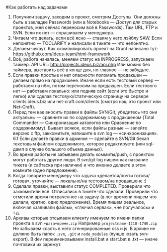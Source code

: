 #Как работать над задачами
1. Получили задачу, заходим в проект, смотрим Доступы. Они должны быть в закладке Passwords (или в Notebooks — Доступ для старых проектов, мей сейчас переносим всё в Passwords). Там URL, FTP и SVN. Если их нет — спрашиваем у менеджера.
2. Читаем что делать, если всё ясно — ставим у него лэйблу SAW. Если непонятно — TOCLARIFY и написали в тикете — что непонятно.
3. Делаем чекаут.
Как скомпилировать проект на Grunt написано тут: https://github.com/ideus-team/html-framework
4. Всё, работа началась, меняем статус на INPROGRESS, запускаем таймер. API URL: http://projects.ideus.biz/api.php
Или можно без таймера, выставить всё в конце дня, но главное — не забудьте.
5. Если правки простые и нет опасности поломать продакшен — делаем прямо на продакшене.
Иначе если есть тестовый сервер — работаем на нём, потом переносим на продакшен. Если тестового нет — работаем локально: или подняв сайт (если это быстро и легко) или сделав тестовую/статическую страницу на сервере clients.ideus.biz или net-craft.com/clients (смотря наш это проект или Net-Craft).
6. Перед тем как вносить правки в файлы SVN/Git, убедитесь что они актуальны — сравните их по содержимому с продакшеном (Total Commander — Синхронизация каталогов или Сравнение по содержимому). Бывает всякое, если файлы разные — залейте версию с ftp, заккомитьте, напишите в svn log — «синхронизация».
6.1 Если делаете правки в админке — сделайте в SVN/Git бекап текстовым файлом содержимого, которое редактируете (или sql-дамп в случае большого объема данных).
7. Во время работы не забываем делать коммиты/push, с проектом могут работать другие люди. В svn/git log пишем как название тикета (и сабтаска при наличии) и что именно делаете в этом коммите (одно предложение).
8. Когда говорите менеджеру что задача «делается/почти готова/готова», уточняйте — локально/на тестовом/на продакшене :)
8. Сделали правки, выставили статус COMPLETED. Проверили что заккомитили всё. Отписались в тикете что сделали. Проверили что отметили время потраченное на задачу (в лог времени пишем что делали, кратно, одно предложение). Время пишем реальное, включая «заливали файлы», «глючил сервак», «не получалось» и т.д.
9. Архивы которые отсылаем клиенту именуем по имени папки проекта в svn `+дата+время.zip` Например `projectname-1218-1740.zip`
Не забываем класть в него сгенерированные css и js. В архиве не должно быть папок `.svn`, `.git` и `node_modules` (лучше юзать svn-export). В dev переименовываем install.bat и start.bat в .txt — иначе почтовики их зарежут.
